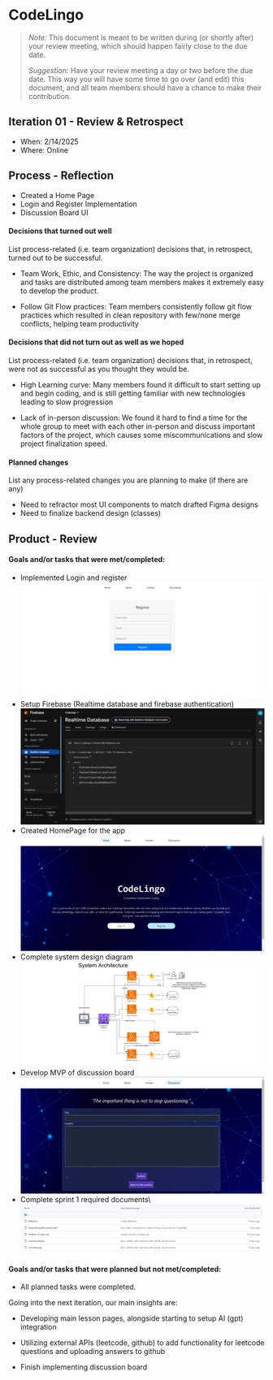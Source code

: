 # CodeLingo

 > _Note:_ This document is meant to be written during (or shortly after) your review meeting, which should happen fairly close to the due date.      
 >      
 > _Suggestion:_ Have your review meeting a day or two before the due date. This way you will have some time to go over (and edit) this document, and all team members should have a chance to make their contribution.


## Iteration 01 - Review & Retrospect

 * When: 2/14/2025
 * Where: Online

## Process - Reflection

- Created a Home Page
- Login and Register Implementation
- Discussion Board UI

#### Decisions that turned out well

List process-related (i.e. team organization) decisions that, in retrospect, turned out to be successful.

- Team Work, Ethic, and Consistency: The way the project is organized and tasks are distributed among team members makes it extremely easy to develop the product.

- Follow Git Flow practices: Team members consistently follow git flow practices which resulted in clean repository with few/none merge conflicts, helping team productivity

#### Decisions that did not turn out as well as we hoped

List process-related (i.e. team organization) decisions that, in retrospect, were not as successful as you thought they would be.

- High Learning curve: Many members found it difficult to start setting up and begin coding, and is still getting familiar with new technologies leading to slow progression

- Lack of in-person discussion: We found it hard to find a time for the whole group to meet with each other in-person and discuss important factors of the project, which causes some miscommunications and slow project finalization speed.

#### Planned changes

List any process-related changes you are planning to make (if there are any)

- Need to refractor most UI components to match drafted Figma designs
- Need to finalize backend design (classes)


## Product - Review

#### Goals and/or tasks that were met/completed:

- Implemented Login and register
![My Image](./images/Register.png)
- Setup Firebase (Realtime database and firebase authentication)
![My Image](./images/FireBase_Setup.png)
- Created HomePage for the app
![My Image](./images/HomePage.png)
- Complete system design diagram
![My Image](./images/SystemDesignDiagram.png)
- Develop MVP of discussion board
![My Image](./images/DisscusionBoard.png)
- Complete sprint 1 required documents\\
![My Image](./images/RequiredDocs.png)


#### Goals and/or tasks that were planned but not met/completed:

- All planned tasks were completed.

Going into the next iteration, our main insights are:

- Developing main lesson pages, alongside starting to setup AI (gpt) integration

- Utilizing external APIs (leetcode, github) to add functionality for leetcode questions and uploading answers to github

- Finish implementing discussion board
